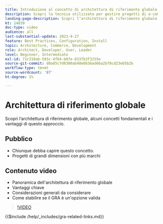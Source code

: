 ```yaml
---
title: Introduzione al concetto di architettura di riferimento globale
description: Scopri la tecnica utilizzata per gestire progetti di e-commerce complessi denominati Global Reference Architecture
landing-page-description: Scopri l’architettura di riferimento globale e come viene utilizzata con Adobe Commerce
kt: 14039
doc-type: video
audience: all
last-substantial-update: 2023-9-27
feature: Best Practices, Configuration, Install
topic: Architecture, Commerce, Development
role: Architect, Developer, User, Leader
level: Beginner, Intermediate
exl-id: 71c310ab-593c-4f64-b07e-8337b3f3255e
source-git-commit: d0a85c7d8300ab48e0b36ad66a2bf8cd23eb5b2b
workflow-type: tm+mt
source-wordcount: '87'
ht-degree: 1%

---
```


# Architettura di riferimento globale

Scopri l’architettura di riferimento globale, alcuni concetti fondamentali e i vantaggi di questo approccio.

## Pubblico

* Chiunque debba capire questo concetto.
* Progetti di grandi dimensioni con più marchi

## Contenuto video

* Panoramica dell&#39;architettura di riferimento globale
* Vantaggi chiave
* Considerazioni generali da considerare
* Come stabilire se il GRA è un&#39;opzione valida

>[!VIDEO](https://video.tv.adobe.com/v/3424597?learn=on)

{{$include /help/_includes/gra-related-links.md}}
